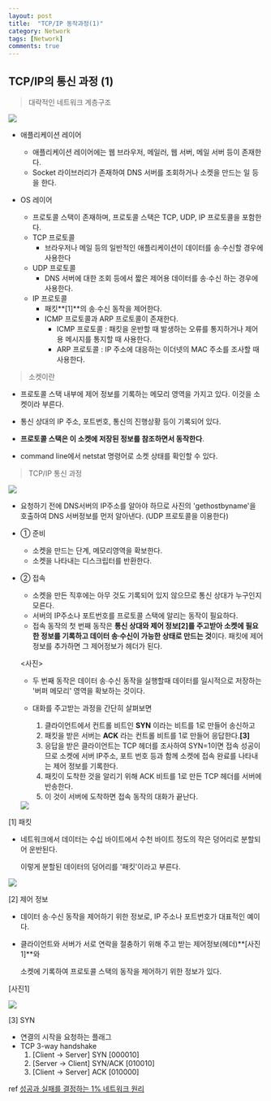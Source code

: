 ```yaml
---
layout: post
title:  "TCP/IP 동작과정(1)"
category: Network
tags: [Network]
comments: true
---
```




## TCP/IP의 통신 과정 (1)



> 대략적인 네트워크 계층구조



<img src="/assets/post-img/network/networkLayer.jpeg">





- 애플리케이션 레이어
  - 애플리케이션 레이어에는 웹 브라우저, 메일러, 웹 서버, 메일 서버 등이 존재한다.
  - Socket 라이브러리가 존재하여 DNS 서버를 조회하거나 소켓을 만드는 일 등을 한다.



- OS 레이어
  - 프로토콜 스택이 존재하며, 프로토콜 스택은 TCP, UDP, IP 프로토콜을 포함한다.
  - TCP 프로토콜
    - 브라우저나 메일 등의 일반적인 애플리케이션이 데이터를 송∙수신할 경우에 사용한다
  - UDP 프로토콜
    - DNS 서버에 대한 조회 등에서 짧은 제어용 데이터를 송∙수신 하는 경우에 사용한다.
  - IP 프로토콜
    - 패킷**[1]**의 송∙수신 동작을 제어한다.
    - ICMP 프로토콜과 ARP 프로토콜이 존재한다.
      - ICMP 프로토콜 : 패킷을 운반할 때 발생하는 오류를 통지하거나 제어용 메시지를 통지할 때 사용한다.
      - ARP 프로토콜 : IP 주소에 대응하는 이더넷의 MAC 주소를 조사할 때 사용한다.



> 소켓이란

- 프로토콜 스택 내부에 제어 정보를 기록하는 메모리 영역을 가지고 있다. 이것을 소켓이라 부른다.
- 통신 상대의 IP 주소, 포트번호, 통신의 진행상황 등이 기록되어 있다.
- **프로토콜 스택은 이 소켓에 저장된 정보를 참조하면서 동작한다**.

- command line에서 netstat 명령어로 소켓 상태를 확인할 수 있다.





>  TCP/IP 통신 과정





<img src="/assets/post-img/network/tcpProcess.jpeg">



- 요청하기 전에 DNS서버의 IP주소를 알아야 하므로 사진의 'gethostbyname'을 호출하여 DNS 서버정보를 먼저 알아낸다. (UDP 프로토콜을 이용한다)

- ① 준비

  - 소켓을 만드는 단계, 메모리영역을 확보한다.
  - 소켓을 나타내는 디스크립터를 반환한다.

- ② 접속

  - 소켓을 만든 직후에는 아무 것도 기록되어 있지 않으므로 통신 상대가 누구인지 모른다.
  - 서버의 IP주소나 포트번호를 프로토콜 스택에 알리는 동작이 필요하다.
  - 접속 동작의 첫 번째 동작은 **통신 상대와 제어 정보[2]를 주고받아 소켓에 필요한 정보를 기록하고 데이터 송∙수신이 가능한 상태로 만드는 것**이다. 패킷에 제어정보를 추가하면 그 제어정보가 헤더가 된다.

  <사진>

  - 두 번째 동작은 데이터 송∙수신 동작을 실행할때 데이터를 일시적으로 저장하는 '버퍼 메모리' 영역을 확보하는 것이다.

  - 대화를 주고받는 과정을 간단히 살펴보면 
    1. 클라이언트에서 컨트롤 비트인 **SYN** 이라는 비트를 1로 만들어 송신하고<br>
    2. 패킷을 받은 서버는 **ACK** 라는 컨트롤 비트를 1로 만들어 응답한다.**[3]**<br>
    3. 응답을 받은 클라이언트는 TCP 헤더를 조사하여 SYN=1이면 접속 성공이므로 소켓에 서버 IP주소, 포트 번호 등과 함께 소켓에 접속 완료를 나타내는 제어 정보를 기록한다.<br>
    4. 패킷이 도착한 것을 알리기 위해 ACK 비트를 1로 만든 TCP 헤더를 서버에 반송한다.<br>
    5. 이 것이 서버에 도착하면 접속 동작의 대화가 끝난다. <br>
       

  <img src="https://i.imgur.com/QR9GyHH.png">

  

[1] 패킷

- 네트워크에서 데이터는 수십 바이트에서 수천 바이트 정도의 작은 덩어리로 분할되어 운반된다.<br>

  이렇게 분할된 데이터의 덩어리를 '패킷'이라고 부른다.



<img src="/assets/post-img/network/packet.jpeg">



[2] 제어 정보

- 데이터 송∙수신 동작을 제어하기 위한 정보로, IP 주소나 포트번호가 대표적인 예이다.

- 클라이언트와 서버가 서로 연락을 절충하기 위해 주고 받는 제어정보(헤더)**[사진1]**와<br>

  소켓에 기록하여 프로토콜 스택의 동작을 제어하기 위한 정보가 있다. 



[사진1]

<img src="/assets/post-img/network/tcpHeader.jpeg">



[3] SYN

- 연결의 시작을 요청하는 플래그
- TCP 3-way handshake
  1. [Client -> Server] SYN [000010]
  2. [Server -> Client] SYN/ACK [010010]
  3. [Client -> Server] ACK [010000]



ref <a href="https://www.aladin.co.kr/shop/wproduct.aspx?ItemId=163484025">성공과 실패를 결정하는 1% 네트워크 원리</a>



